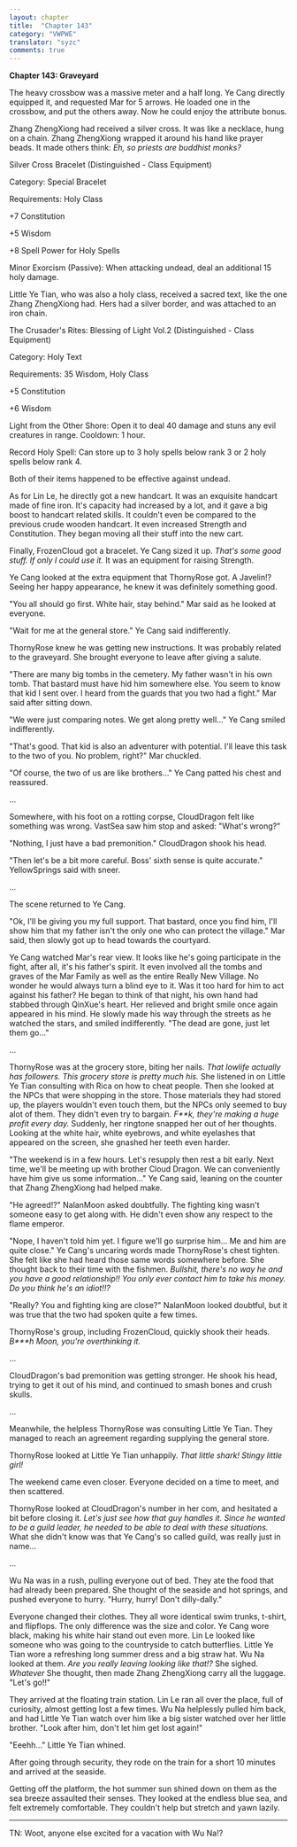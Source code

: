 ```yaml
---
layout: chapter
title:  "Chapter 143"
category: "VWPWE"
translator: "syzc"
comments: true
---
```


**Chapter 143: Graveyard**

The heavy crossbow was a massive meter and a half long. Ye Cang directly equipped it, and requested Mar for 5 arrows. He loaded one in the crossbow, and put the others away. Now he could enjoy the attribute bonus.

Zhang ZhengXiong had received a silver cross. It was like a necklace, hung on a chain. Zhang ZhengXiong wrapped it around his hand like prayer beads. It made others think: *Eh, so priests are buddhist monks?*

Silver Cross Bracelet (Distinguished - Class Equipment)

Category: Special Bracelet

Requirements: Holy Class

+7 Constitution

+5 Wisdom

+8 Spell Power for Holy Spells

Minor Exorcism (Passive): When attacking undead, deal an additional 15 holy damage.

Little Ye Tian, who was also a holy class, received a sacred text, like the one Zhang ZhengXiong had. Hers had a silver border, and was attached to an iron chain. 

The Crusader's Rites: Blessing of Light Vol.2 (Distinguished - Class Equipment)

Category: Holy Text

Requirements: 35 Wisdom, Holy Class

+5 Constitution

+6 Wisdom

Light from the Other Shore: Open it to deal 40 damage and stuns any evil creatures in range. Cooldown: 1 hour.

Record Holy Spell: Can store up to 3 holy spells below rank 3 or 2 holy spells below rank 4.

Both of their items happened to be effective against undead.

As for Lin Le, he directly got a new handcart. It was an exquisite handcart made of fine iron. It's capacity had increased by a lot, and it gave a big boost to handcart related skills. It couldn't even be compared to the previous crude wooden handcart. It even increased Strength and Constitution. They began moving all their stuff into the new cart.

Finally, FrozenCloud got a bracelet. Ye Cang sized it up. *That's some good stuff. If only I could use it.* It was an equipment for raising Strength.

Ye Cang looked at the extra equipment that ThornyRose got. A Javelin!? Seeing her happy appearance, he knew it was definitely something good.

"You all should go first. White hair, stay behind." Mar said as he looked at everyone.

"Wait for me at the general store." Ye Cang said indifferently.

ThornyRose knew he was getting new instructions. It was probably related to the graveyard. She brought everyone to leave after giving a salute.

"There are many big tombs in the cemetery. My father wasn't in his own tomb. That bastard must have hid him somewhere else. You seem to know that kid I sent over. I heard from the guards that you two had a fight." Mar said after sitting down.

"We were just comparing notes. We get along pretty well..." Ye Cang smiled indifferently.

"That's good. That kid is also an adventurer with potential. I'll leave this task to the two of you. No problem, right?" Mar chuckled.

"Of course, the two of us are like brothers..." Ye Cang patted his chest and reassured.

...

Somewhere, with his foot on a rotting corpse, CloudDragon felt like something was wrong. VastSea saw him stop and asked: "What's wrong?"

"Nothing, I just have a bad premonition." CloudDragon shook his head.

"Then let's be a bit more careful. Boss' sixth sense is quite accurate." YellowSprings said with  sneer.

...

The scene returned to Ye Cang.

"Ok, I'll be giving you my full support. That bastard, once you find him, I'll show him that my father isn't the only one who can protect the village." Mar said, then slowly got up to head towards the courtyard.

Ye Cang watched Mar's rear view. It looks like he's going participate in the fight, after all, it's his father's spirit. It even involved all the tombs and graves of the Mar Family as well as the entire Really New Village. No wonder he would always turn a blind eye to it. Was it too hard for him to act against his father? He began to think of that night, his own hand had stabbed through QinXue's heart. Her relieved and bright smile once again appeared in his mind. He slowly made his way through the streets as he watched the stars, and smiled indifferently. "The dead are gone, just let them go..."

...

ThornyRose was at the grocery store, biting her nails. *That lowlife actually has followers. This grocery store is pretty much his.* She listened in on Little Ye Tian consulting with Rica on how to cheat people. Then she looked at the NPCs that were shopping in the store. Those materials they had stored up, the players wouldn't even touch them, but the NPCs only seemed to buy alot of them. They didn't even try to bargain. *F\*\*k, they're making a huge profit every day.* Suddenly, her ringtone snapped her out of her thoughts. Looking at the white hair, white eyebrows, and white eyelashes that appeared on the screen, she gnashed her teeth even harder.

"The weekend is in a few hours. Let's resupply then rest a bit early. Next time, we'll be meeting up with brother Cloud Dragon. We can conveniently have him give us some information..." Ye Cang said, leaning on the counter that Zhang ZhengXiong had helped make.

"He agreed!?" NalanMoon asked doubtfully. The fighting king wasn't someone easy to get along with. He didn't even show any respect to the flame emperor.

"Nope, I haven't told him yet. I figure we'll go surprise him... Me and him are quite close." Ye Cang's uncaring words made ThornyRose's chest tighten. She felt like she had heard those same words somewhere before. She thought back to their time with the fishmen. *Bullshit, there's no way he and you have a good relationship!! You only ever contact him to take his money. Do you think he's an idiot!!?*

"Really? You and fighting king are close?" NalanMoon looked doubtful, but it was true that the two had spoken quite a few times.

ThornyRose's group, including FrozenCloud, quickly shook their heads. *B\*\*\*h Moon, you're overthinking it.* 

...

CloudDragon's bad premonition was getting stronger. He shook his head, trying to get it out of his mind, and continued to smash bones and crush skulls.

...

Meanwhile, the helpless ThornyRose was consulting Little Ye Tian. They managed to reach an agreement regarding supplying the general store. 

ThornyRose looked at Little Ye Tian unhappily. *That little shark! Stingy little girl!*

The weekend came even closer. Everyone decided on a time to meet, and then scattered.

ThornyRose looked at CloudDragon's number in her com, and hesitated a bit before closing it. *Let's just see how that guy handles it. Since he wanted to be a guild leader, he needed to be able to deal with these situations.* What she didn't know was that Ye Cang's so called guild, was really just in name...

...

Wu Na was in a rush, pulling everyone out of bed. They ate the food that had already been prepared. She thought of the seaside and hot springs, and pushed everyone to hurry. "Hurry, hurry! Don't dilly-dally."

Everyone changed their clothes. They all wore identical swim trunks, t-shirt, and flipflops. The only difference was the size and color. Ye Cang wore black, making his white hair stand out even more. Lin Le looked like someone who was going to the countryside to catch butterflies. Little Ye Tian wore a refreshing long summer dress and a big straw hat. Wu Na looked at them. *Are you really leaving looking like that!?* She sighed. *Whatever* She thought, then made Zhang ZhengXiong carry all the luggage. "Let's go!!" 

They arrived at the floating train station. Lin Le ran all over the place, full of curiosity, almost getting lost a few times. Wu Na helplessly pulled him back, and had Little Ye Tian watch over him like a big sister watched over her little brother. "Look after him, don't let him get lost again!"

"Eeehh..." Little Ye Tian whined.

After going through security, they rode on the train for a short 10 minutes and arrived at the seaside.

Getting off the platform, the hot summer sun shined down on them as the sea breeze assaulted their senses. They looked at the endless blue sea, and felt extremely comfortable. They couldn't help but stretch and yawn lazily.

---

TN: Woot, anyone else excited for a vacation with Wu Na!?
